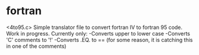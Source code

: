 # fortran

<4to95.c>
Simple translator file to convert fortran IV to fortran 95 code. Work in progress.
Currently only:
-Converts upper to lower case
-Converts 'C' comments to '!'
-Converts .EQ. to ==    (for some reason, it is catching this in one of the comments)
